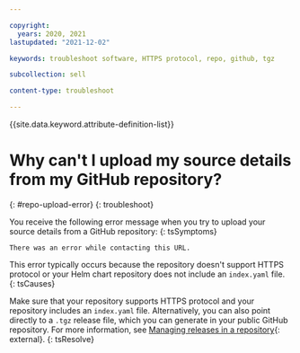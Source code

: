 ```yaml
---

copyright:
  years: 2020, 2021
lastupdated: "2021-12-02"

keywords: troubleshoot software, HTTPS protocol, repo, github, tgz

subcollection: sell

content-type: troubleshoot

---
```


{{site.data.keyword.attribute-definition-list}}

# Why can't I upload my source details from my GitHub repository?
{: #repo-upload-error}
{: troubleshoot}

You receive the following error message when you try to upload your source details from a GitHub repository:
{: tsSymptoms}

`There was an error while contacting this URL.`

This error typically occurs because the repository doesn't support HTTPS protocol or your Helm chart repository does not include an `index.yaml` file. 
{: tsCauses}

Make sure that your repository supports HTTPS protocol and your repository includes an `index.yaml` file. Alternatively, you can also point directly to a `.tgz` release file, which you can generate in your public GitHub repository. For more information, see [Managing releases in a repository](https://docs.github.com/en/free-pro-team@latest/github/administering-a-repository/managing-releases-in-a-repository){: external}.
{: tsResolve}
